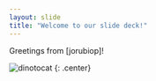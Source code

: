 ```yaml
---
layout: slide
title: "Welcome to our slide deck!"
---
```


Greetings from [jorubiop]!

![dinotocat](https://octodex.github.com/images/suftocat.png)
{: .center}
